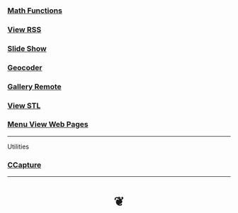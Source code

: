 

### [Math Functions]( #threejs-math-functions.html )


### [View RSS]( #view-rss.html )


### [Slide Show]( #slide-show.html )


### [Geocoder]( #menu-geocoder.md )


### [Gallery Remote]( #view-gallery-remote.html )


### [View STL]( #menu-view-stl.md )


### [Menu View Web Pages]( #menu-view-web-pages.md )

***

Utilities

### [CCapture]( #../utilities/ccapture/ccapture-iframe-r1.html )

***

<h1 style=text-align:center; > &#x2766; </h1>

